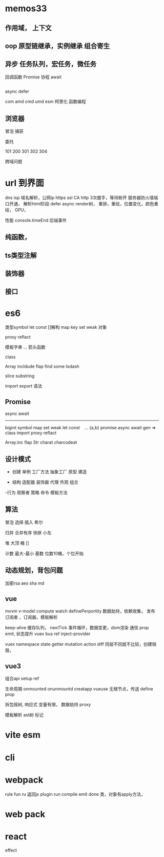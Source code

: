 # memos33

## 作用域， 上下文

## oop 原型链继承，实例继承 组合寄生


## 异步 任务队列，宏任务，微任务
回调函数
Promise
协程
await

## 
async defer

com
amd 
cmd
umd
esm
柯里化 函数编程

## 浏览器
冒泡 捕获

委托

101
200
301 302
304 

跨域问题


# url 到界面
dns isp 域名解析，公网ip
https ssl CA
http 3次握手，等待断开
服务器防火墙端口开通，
解析html阶段 defer  async
render树，
重排，重绘，位置变化，颜色重绘，  GPU，


性能 console.timeEnd
后端事件

## 纯函数，

## ts类型注解

## 装饰器

## 接口

# es6
类型symbol
let const 
[]解构
map key
set 
weak 对象

proxy reflact

模板字串
...
箭头函数

class

Array incldude flap find some
lodash

slice substring

import export 语法

## Promise

async await

--------------
bigint
symbol  map set weak
let const
` `
...
{a,b}
promise async await gen
=>
class
import
proxy reflact


Array.inc flap
Str charat charcodeat

##  设计模式

- 创建
单例
工厂方法 
抽象工厂
原型
建造

- 结构
适配器
装饰器
代理
外观
组合

-行为
观察者
策略
命令 
模板方法

## 算法
冒泡
选择
插入
希尔

归并 合并有序
快排 小左

堆 大顶
桶 []

计数 最大-最小
基数 位数10桶，个位开始

## 动态规划，背包问题
加密rsa aes sha md

## vue
mvvm
v-model
compute watch
definePerportity 数据劫持，依赖收集，
发布 订阅者 ，订阅器，模板解析

keep-alive 缓存队列，
nextTick 事件循环，数据变更，dom渲染
通信 prop emit, 状态提升
vuex bus ref inject-provider

vuex 
namespace state getter mutation action
diff 同层不同就不比较，创建销毁，

## vue3
组合api
setup
ref 

生命周期 onmounted onunmountd
creatapp
vueuse
无根节点，传送
define prop

拆包摇树, 
响应式 变量有限，
数据劫持 proxy

模板解析 ast树 标记

# vite esm


# cli

# webpack
rule fun ru 返回js
plugin run compile emit done
类，对象有apply方法，


# web pack

# react
effect 


































